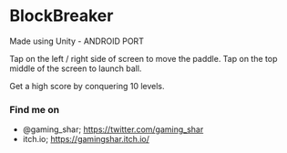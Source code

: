 # BlockBreaker
Made using Unity - ANDROID PORT


Tap on the left / right side of screen to move the paddle. 
Tap on the top middle of the screen to launch ball. 

Get a high score by conquering 10 levels.

### Find me on
* @gaming_shar; https://twitter.com/gaming_shar
* itch.io; https://gamingshar.itch.io/

